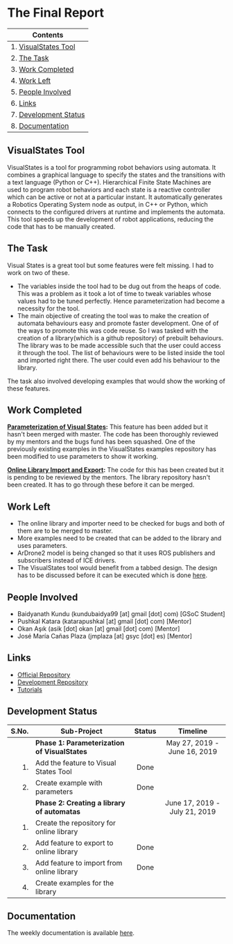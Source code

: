 # The Final Report

|Contents                                 |
|-----------------------------------------|
|1. [VisualStates Tool](#visualstates)    |
|2. [The Task](#task)                     |
|3. [Work Completed](#completed)          |
|4. [Work Left](#left)                    |
|5. [People Involved](#people-involved)   |
|6. [Links](#links)                       |
|7. [Development Status](#status)         |
|8. [Documentation](#documentation)       |



<a name="visualstates"/>

## VisualStates Tool
VisualStates is a tool for programming robot behaviors using automata.
It combines a graphical language to specify the states and the transitions
with a text language (Python or C++). Hierarchical Finite State Machines
are used to program robot behaviors and each state is a reactive controller
which can be active or not at a particular instant. It automatically
generates a Robotics Operating System node as output, in C++ or Python, 
which connects to the configured drivers at runtime and implements the automata. 
This tool speeds up the development of robot applications, reducing the code 
that has to be manually created.

<a name="task"/>

## The Task
Visual States is a great tool but some features were felt missing. I had to work on two of these.

- The variables inside the tool had to be dug out from the heaps of code. 
This was a problem as it took a lot of time to tweak variables whose values had to be tuned perfectly.
Hence parameterization had become a necessity for the tool.
- The main objective of creating the tool was to make the creation of automata behaviours easy 
and promote faster development. One of of the ways to promote this was code reuse. So I was tasked with the
creation of a library(which is a github repository) of prebuilt behaviours. The library was to be made accessible such that the user could access it 
through the tool. The list of behaviours were to be listed inside the tool and imported right there. The user could even
add his behaviour to the library.

The task also involved developing examples that would show the working of these features.

<a name="completed"/>

## Work Completed
**[Parameterization of Visual States](https://github.com/TheRoboticsClub/colab-gsoc2019-Baidyanath_Kundu/pull/1):**
This feature has been added but it hasn't been merged with master. The code has been thoroughly reviewed by my mentors
and the bugs fund has been squashed. One of the previously existing examples in the VisualStates examples 
repository has been modified to use parameters to show it working.

**[Online Library Import and Export](https://github.com/TheRoboticsClub/colab-gsoc2019-Baidyanath_Kundu/pull/5):**
The code for this has been created but it is pending to be reviewed by the mentors. The library repository 
hasn't been created. It has to go through these before it can be merged. 

<a name="left"/>

## Work Left
- The online library and importer need to be checked for bugs and both of them are to be merged to master.
- More examples need to be created that can be added to the library and uses parameters.
- ArDrone2 model is being changed so that it uses ROS publishers and subscribers instead of ICE drivers.
- The VisualStates tool would benefit from a tabbed design. The design has to be discussed before it can be executed
which is done [here](https://github.com/JdeRobot/VisualStates/issues/120).

<a name="people-involved"/>

## People Involved
- Baidyanath Kundu (kundubaidya99 [at] gmail [dot] com) [GSoC Student]
- Pushkal Katara (katarapushkal [at] gmail [dot] com) [Mentor]
- Okan Aşık (asik [dot] okan [at] gmail [dot] com) [Mentor]
- José María Cañas Plaza (jmplaza [at] gsyc [dot] es) [Mentor]

<a name="links"/>

## Links
- [Official Repository](https://github.com/JdeRobot/VisualStates)
- [Development Repository](https://github.com/TheRoboticsClub/colab-gsoc2019-Baidyanath_Kundu)
- [Tutorials](http://jderobot.org/Tutorials#VisualStates_tool)

<a name="status"/>

## Development Status

|S.No.| Sub-Project                                 | Status | Timeline                    |
|----:|---------------------------------------------|:------:|:---------------------------:|
|     |**Phase 1: Parameterization of VisualStates**|        |May 27, 2019 - June 16, 2019 |
|1.   |Add the feature to Visual States Tool        | Done   |                             |
|2.   |Create example with parameters               | Done   |                             |
|     |**Phase 2: Creating a library of automatas** |        |June 17, 2019 - July 21, 2019|
|1.   |Create the repository for online library     |        |                             |
|2.   |Add feature to export to online library      | Done   |                             |
|3.   |Add feature to import from online library    | Done   |                             |
|4.   |Create examples for the library              |        |                             |

<a name="documentation"/>

## Documentation
The weekly documentation is available [here](https://theroboticsclub.github.io/colab-gsoc2019-Baidyanath_Kundu/).